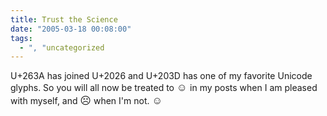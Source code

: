 ```yaml
---
title: Trust the Science
date: "2005-03-18 00:08:00"
tags:
  - ", "uncategorized
---
```

<p> U+263A has joined U+2026 and U+203D has one of my favorite
Unicode glyphs.  So you will all now be treated to
<big>&#x263a;</big> in my posts when I am pleased with myself,
and <big>&#x2639;</big> when I'm not. <big>&#x263a;</big></p>

